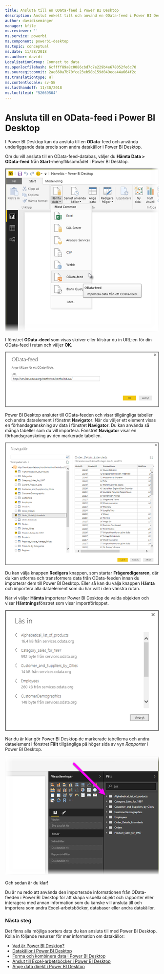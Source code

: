 ```yaml
---
title: Ansluta till en OData-feed i Power BI Desktop
description: Anslut enkelt till och använd en OData-feed i Power BI Desktop
author: davidiseminger
manager: kfile
ms.reviewer: ''
ms.service: powerbi
ms.component: powerbi-desktop
ms.topic: conceptual
ms.date: 11/28/2018
ms.author: davidi
LocalizationGroup: Connect to data
ms.openlocfilehash: 6cffff89a8c0086cbd7c7e229b4e678052fe6c70
ms.sourcegitcommit: 2ae660a7b70fce23eb58b159d049eca44a664f2c
ms.translationtype: HT
ms.contentlocale: sv-SE
ms.lasthandoff: 11/30/2018
ms.locfileid: "52669504"
---
```

# <a name="connect-to-odata-feeds-in-power-bi-desktop"></a>Ansluta till en OData-feed i Power BI Desktop
I Power BI Desktop kan du ansluta till en **OData**-feed och använda underliggande data precis som andra datakällor i Power BI Desktop.

Om du vill ansluta till en OData-feed-databas, väljer du **Hämta Data > OData-feed** från **Start**-menyfliksområdet i Power BI Desktop.

![](media/desktop-connect-odata/connect-to-odata_1.png)

I fönstret **OData-deed** som visas skriver eller klistrar du in URL:en för din OData-feed i rutan och väljer **OK**.

![](media/desktop-connect-odata/connect-to-odata_2.png)

Power BI Desktop ansluter till OData-feeden och visar tillgängliga tabeller och andra dataelement i fönstret **Navigator**. När du väljer ett element visas en förhandsgranskning av data i fönstret **Navigator**. Du kan använda så många tabeller som du vill importera. Fönstret **Navigator** visar en förhandsgranskning av den markerade tabellen.

![](media/desktop-connect-odata/connect-to-odata_3.png)

Du kan välja knappen **Redigera** knappen, som startar **Frågeredigeraren**, där du kan utforma och transformera data från OData-feeden innan du importerar dem till Power BI Desktop. Eller så kan du välja knappen **Hämta** och importera alla dataelement som du har valt i den vänstra rutan.

När vi väljer **Hämta** importerar Power BI Desktop de valda objekten och visar **Hämtnings**fönstret som visar importförloppet.

![](media/desktop-connect-odata/connect-to-odata_4.png)

När du är klar gör Power BI Desktop de markerade tabellerna och andra dataelement i fönstret **Fält** tillgängliga på höger sida av vyn *Rapporter* i Power BI Desktop.

![](media/desktop-connect-odata/connect-to-odata_5.png)

Och sedan är du klar!

Du är nu redo att använda den importerade informationen från OData-feeden i Power BI Desktop för att skapa visuella objekt och rapporter eller interagera med annan information som du kanske vill ansluta till och importera som andra Excel-arbetsböcker, databaser eller andra datakällor.

### <a name="next-steps"></a>Nästa steg
Det finns alla möjliga sorters data du kan ansluta till med Power BI Desktop. Kolla in följande resurser för mer information om datakällor:

* [Vad är Power BI Desktop?](desktop-what-is-desktop.md)
* [Datakällor i Power BI Desktop](desktop-data-sources.md)
* [Forma och kombinera data i Power BI Desktop](desktop-shape-and-combine-data.md)
* [Anslut till Excel-arbetsböcker i Power BI Desktop](desktop-connect-excel.md)   
* [Ange data direkt i Power BI Desktop](desktop-enter-data-directly-into-desktop.md)   


